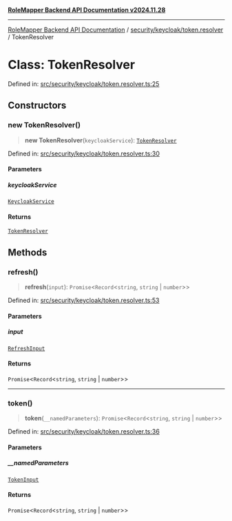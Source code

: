 [**RoleMapper Backend API Documentation v2024.11.28**](../../../../README.md)

***

[RoleMapper Backend API Documentation](../../../../modules.md) / [security/keycloak/token.resolver](../README.md) / TokenResolver

# Class: TokenResolver

Defined in: [src/security/keycloak/token.resolver.ts:25](https://github.com/FlowCraft-AG/RoleMapper/blob/06e4dcac36a95931bf2da64d0f18219d502c1d38/backend/src/security/keycloak/token.resolver.ts#L25)

## Constructors

### new TokenResolver()

> **new TokenResolver**(`keycloakService`): [`TokenResolver`](TokenResolver.md)

Defined in: [src/security/keycloak/token.resolver.ts:30](https://github.com/FlowCraft-AG/RoleMapper/blob/06e4dcac36a95931bf2da64d0f18219d502c1d38/backend/src/security/keycloak/token.resolver.ts#L30)

#### Parameters

##### keycloakService

[`KeycloakService`](../../keycloak.service/classes/KeycloakService.md)

#### Returns

[`TokenResolver`](TokenResolver.md)

## Methods

### refresh()

> **refresh**(`input`): `Promise`\<`Record`\<`string`, `string` \| `number`\>\>

Defined in: [src/security/keycloak/token.resolver.ts:53](https://github.com/FlowCraft-AG/RoleMapper/blob/06e4dcac36a95931bf2da64d0f18219d502c1d38/backend/src/security/keycloak/token.resolver.ts#L53)

#### Parameters

##### input

[`RefreshInput`](../type-aliases/RefreshInput.md)

#### Returns

`Promise`\<`Record`\<`string`, `string` \| `number`\>\>

***

### token()

> **token**(`__namedParameters`): `Promise`\<`Record`\<`string`, `string` \| `number`\>\>

Defined in: [src/security/keycloak/token.resolver.ts:36](https://github.com/FlowCraft-AG/RoleMapper/blob/06e4dcac36a95931bf2da64d0f18219d502c1d38/backend/src/security/keycloak/token.resolver.ts#L36)

#### Parameters

##### \_\_namedParameters

[`TokenInput`](../type-aliases/TokenInput.md)

#### Returns

`Promise`\<`Record`\<`string`, `string` \| `number`\>\>
